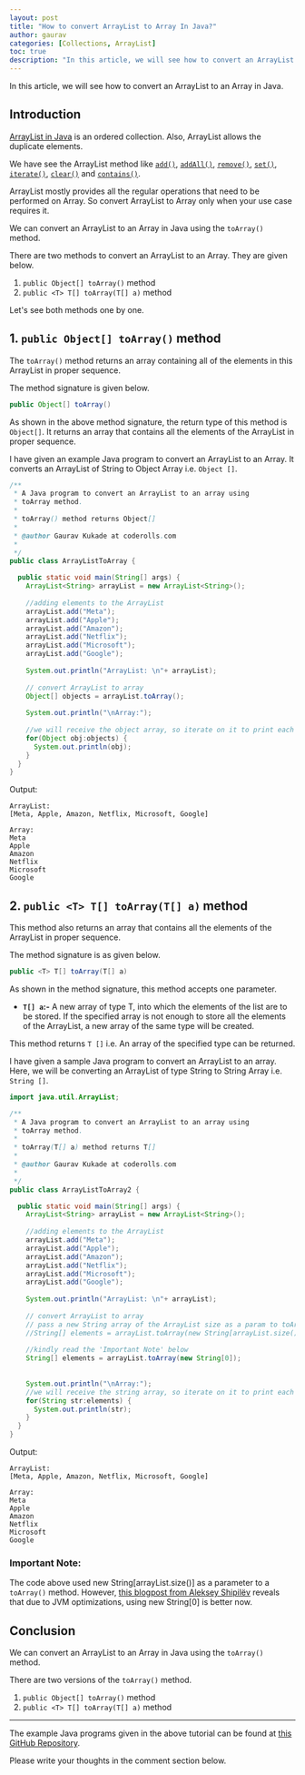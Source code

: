 ```yaml
---
layout: post
title: "How to convert ArrayList to Array In Java?"
author: gaurav
categories: [Collections, ArrayList]
toc: true
description: "In this article, we will see how to convert an ArrayList to an Array in Java."
---
```

In this article, we will see how to convert an ArrayList to an Array in Java.

## Introduction

[ArrayList in Java](https://coderolls.com/arraylist-in-java/) is an ordered collection. Also, ArrayList allows the duplicate elements.

We have see the ArrayList method like [`add()`](https://coderolls.com/add-element-in-arraylist/), [`addAll()`](http://https//coderolls.com/arraylist-addall-method-in-java/), [`remove()`](https://coderolls.com/remove-element-from-arraylist/), [`set()`](https://coderolls.com/change-element-in-arraylist/), [`iterate()`](http://coderolls.com/iterating-the-arraylist-in-java/), [`clear()`](http://coderolls.com/arraylist-clear-method-in-java/) and [`contains()`](http://coderolls.com/arraylist-contains-method).

ArrayList mostly provides all the regular operations that need to be performed on Array. So convert ArrayList to Array only when your use case requires it.

We can convert an ArrayList to an Array in Java using the `toArray()` method. 

There are two methods to convert an ArrayList to an Array. They are given below.

1. `public Object[] toArray()` method
2. `public <T> T[] toArray(T[] a)` method

Let's see both methods one by one.

## 1. `public Object[] toArray()` method

The `toArray()` method returns an array containing all of the elements in this ArrayList in proper sequence.

The method signature is given below.

```java
public Object[] toArray()
```

As shown in the above method signature, the return type of this method is `Object[]`. It returns an array that contains all the elements of the ArrayList in proper sequence.

I have given an example Java program to convert an ArrayList to an Array. It converts an ArrayList of String to Object Array i.e. `Object []`.

```java
/**
 * A Java program to convert an ArrayList to an array using
 * toArray method.
 * 
 * toArray() method returns Object[]
 * 
 * @author Gaurav Kukade at coderolls.com
 *
 */
public class ArrayListToArray {

  public static void main(String[] args) {
    ArrayList<String> arrayList = new ArrayList<String>();
    
    //adding elements to the ArrayList
    arrayList.add("Meta");
    arrayList.add("Apple");
    arrayList.add("Amazon");
    arrayList.add("Netflix");
    arrayList.add("Microsoft");
    arrayList.add("Google");
    
    System.out.println("ArrayList: \n"+ arrayList);
    
    // convert ArrayList to array
    Object[] objects = arrayList.toArray();
    
    System.out.println("\nArray:");
    
    //we will receive the object array, so iterate on it to print each element
    for(Object obj:objects) {
      System.out.println(obj);
    }
  }
}
```
Output:
```
ArrayList: 
[Meta, Apple, Amazon, Netflix, Microsoft, Google]

Array:
Meta
Apple
Amazon
Netflix
Microsoft
Google
```
## 2. `public <T> T[] toArray(T[] a)` method

This method also returns an array that contains all the elements of the ArrayList in proper sequence.

The method signature is as given below.

```java
public <T> T[] toArray(T[] a)
```

As shown in the method signature, this method accepts one parameter.

 - **`T[] a`:-** A new array of type T, into which the elements of the list are to be stored. If the specified array is not enough to store all the elements of the ArrayList, a new array of the same type will be created.

This method returns `T []` i.e. An array of the specified type can be returned.

I have given a sample Java program to convert an ArrayList to an array. Here, we will be converting an ArrayList of type String to String Array i.e. `String []`.

```java
import java.util.ArrayList;

/**
 * A Java program to convert an ArrayList to an array using
 * toArray method.
 * 
 * toArray(T[] a) method returns T[]
 * 
 * @author Gaurav Kukade at coderolls.com
 *
 */
public class ArrayListToArray2 {

  public static void main(String[] args) {
    ArrayList<String> arrayList = new ArrayList<String>();
    
    //adding elements to the ArrayList
    arrayList.add("Meta");
    arrayList.add("Apple");
    arrayList.add("Amazon");
    arrayList.add("Netflix");
    arrayList.add("Microsoft");
    arrayList.add("Google");
    
    System.out.println("ArrayList: \n"+ arrayList);
    
    // convert ArrayList to array
    // pass a new String array of the ArrayList size as a param to toArray
    //String[] elements = arrayList.toArray(new String[arrayList.size()]);
    
    //kindly read the 'Important Note' below
    String[] elements = arrayList.toArray(new String[0]);
    
    
    System.out.println("\nArray:");
    //we will receive the string array, so iterate on it to print each element
    for(String str:elements) {
      System.out.println(str);
    }
  }
}
```
Output:
```
ArrayList: 
[Meta, Apple, Amazon, Netflix, Microsoft, Google]

Array:
Meta
Apple
Amazon
Netflix
Microsoft
Google
```

### Important Note:

The code above used new String[arrayList.size()] as a parameter to a `toArray()` method. However, [this blogpost from Aleksey Shipilёv](https://shipilev.net/blog/2016/arrays-wisdom-ancients/) reveals that due to JVM optimizations, using new String[0] is better now. 


## Conclusion

We can convert an ArrayList to an Array in Java using the `toArray()` method.

There are two versions of the `toArray()` method.

1. `public Object[] toArray()` method
2. `public <T> T[] toArray(T[] a)` method

---

The example Java programs given in the above tutorial can be found at [this GitHub Repository](https://github.com/coderolls/blogpost-coding-examples/tree/main/collections/arraylist/convert-arraylist-to-array).

Please write your thoughts in the comment section below.
